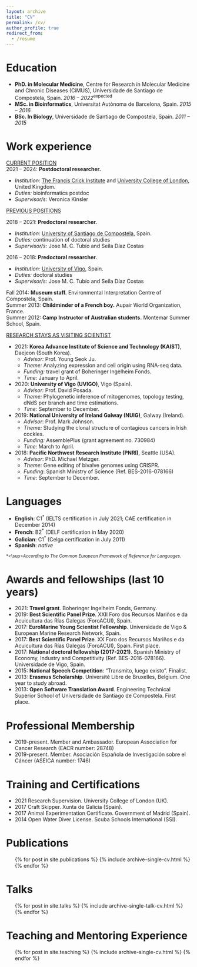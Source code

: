```yaml
---
layout: archive
title: "CV"
permalink: /cv/
author_profile: true
redirect_from:
  - /resume
---
```


Education
=======
* **PhD. in Molecular Medicine**, Centre for Research in Molecular Medicine and Chronic Diseases (CiMUS), Universidade de Santiago de Compostela, Spain. *2016 – 2022*<sup>expected</sup>  
* **MSc. in Bioinformatics**, Universitat Autònoma de Barcelona, Spain. *2015 – 2016*	
* **BSc. In Biology**, Universidade de Santiago de Compostela, Spain. *2011 – 2015* 	

Work experience
=======
<u>CURRENT POSITION</u>  
2021 – 	2024:	**Postdoctoral researcher.** 
  * *Institution:* [The Francis Crick Institute](https://www.crick.ac.uk/) and [University College of London](https://www.ucl.ac.uk/), United Kingdom.
  * *Duties:* bioinformatics postdoc
  * *Supervisor/s:* Veronica Kinsler

<u>PREVIOUS POSITIONS</u>  

2018 – 2021: **Predoctoral researcher.** 
  * *Institution:* [University of Santiago de Compostela](https://www.usc.es/gl), Spain.
  * *Duties:* continuation of doctoral studies
  * *Supervisor/s:* Jose M. C. Tubío and Seila Díaz Costas  
  
2016 – 2018: **Predoctoral researcher.** 
  * *Institution:* [University of Vigo](https://www.uvigo.gal/en), Spain.
  * *Duties:* doctoral studies
  * *Supervisor/s:* Jose M. C. Tubío and Seila Díaz Costas  
  
Fall 2014: **Museum staff.** Environmental Interpretation Centre of Compostela, Spain.   
Summer 2013: **Childminder of a French boy.** Aupair World Organization, France.  
Summer 2012: **Camp Instructor of Australian students.** Montemar Summer School, Spain.  

<u>RESEARCH STAYS AS VISITING SCIENTIST</u>  
* 2021: **Korea Advance Institute of Science and Technology (KAIST)**, Daejeon (South Korea). 
    * *Advisor:* Prof. Young Seok Ju. 
    * *Theme:* Analyzing expression and cell origin using RNA-seq data. 
    * *Funding:* travel grant of Boheringer Ingelheim Fonds.
    * *Time:* January to April.
* 2020: **University of Vigo (UVIGO)**, Vigo (Spain). 
    * *Advisor:* Prof. David Posada. 
    * *Theme:* Phylogenetic inference of mitogenomes, topology testing, dNdS per branch and time estimations. 
    * *Time:* September to December.
* 2019: **National University of Ireland Galway (NUIG)**, Galway (Ireland). 
    * *Advisor*: Prof. Mark Johnson. 
    * *Theme:* Studying the clonal structure of contagious cancers in Irish cockles. 
    * *Funding:* AssemblePlus (grant agreement no. 730984) 
    * *Time:* March to April.
* 2018: **Pacific Northwest Research Institute (PNRI)**, Seattle (USA). 
    * *Advisor*: PhD. Michael Metzger. 
    * *Theme*: Gene editing of bivalve genomes using CRISPR. 
    * *Funding*: Spanish Ministry of Science (Ref. BES-2016-078166) 
    * *Time*: September to December.

Languages
=======
* **English**: C1<sup>*</sup> (IELTS certification in July 2021; CAE certification in December 2014)
* **French**:	B2<sup>*</sup> (DELF certification in May 2020)
* **Galician**: C1<sup>*</sup> (Celga certification in July 2011)
* **Spanish**: _native_

<sup>*<\sup>*According to The Common European Framework of Reference for Languages.*

Awards and fellowships (last 10 years)
=======
* 2021: **Travel grant**. Boheringer Ingelheim Fonds, Germany. 
* 2019: **Best Scientific Panel Prize**. XXII Foro dos Recursos Mariños e da Acuicultura das Rías Galegas (ForoACUI), Spain. 
* 2017: **EuroMarine Young Scientist Fellowship**. Universidade de Vigo & European Marine Research Network, Spain.
* 2017: **Best Scientific Panel Prize**. XX Foro dos Recursos Mariños e da Acuicultura das Rías Galegas (ForoACUI), Spain. First place.
* 2017: **National doctoral fellowship (2017-2021)**. Spanish Ministry of Economy, Industry and Competitivity (Ref. BES-2016-078166). Universidade de Vigo, Spain.
* 2015: **National Speech Competition**: “Transmito, luego existo”. Finalist.
* 2013: **Erasmus Scholarship**. Université Libre de Bruxelles, Belgium. One year to study abroad.
* 2013: **Open Software Translation Award**. Engineering Technical Superior School of Universidade de Santiago de Compostela. First place.



Professional Membership
======
* 2019-present.	Member and Ambassador. European Association for Cancer Research (EACR number: 28748) 
* 2019-present.	Member. Asociación Española de Investigación sobre el Cáncer (ASEICA number: 1746) 

Training and Certifications
======
* 2021	Research Supervision. University College of London (UK).
* 2017	Craft Skipper. Xunta de Galicia (Spain). 
* 2017	Animal Experimentation Certificate. Government of Madrid (Spain).
* 2014	Open Water Diver License. Scuba Schools International (SSI).

Publications
======
  <ul>{% for post in site.publications %}
    {% include archive-single-cv.html %}
  {% endfor %}</ul>
  
Talks
======
  <ul>{% for post in site.talks %}
    {% include archive-single-talk-cv.html %}
  {% endfor %}</ul>
  
Teaching and Mentoring Experience
======
  <ul>{% for post in site.teaching %}
    {% include archive-single-cv.html %}
  {% endfor %}</ul>
  
